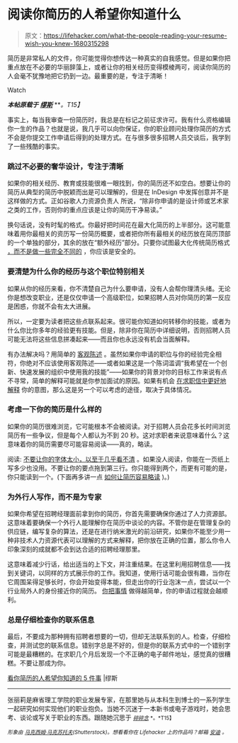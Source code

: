 # 阅读你简历的人希望你知道什么

> 原文：<https://lifehacker.com/what-the-people-reading-your-resume-wish-you-knew-1680315298>

简历是非常私人的文件，你可能觉得你想传达一种真实的自我感觉。但是如果你把重点放在不必要的华丽辞藻上，或者让你的相关经历变得模棱两可，阅读你简历的人会毫不犹豫地把它扔到一边。最重要的是，专注于清晰！

Watch

***本帖原载于*** [***缪斯***](https://www.themuse.com/advice/5-things-people-reading-your-resume-wish-you-knew-1) ***。*T15】**

事实上，每当我审查一份简历时，我总是在标记之前征求许可。我有什么资格编辑你一生的作品？也就是说，我几乎可以向你保证，你的职业顾问处理你简历的方式不会是你提交工作申请后得到的处理方式。在与很多很多招聘人员交谈后，我学到了一些残酷的事实。

### 跳过不必要的奢华设计，专注于清晰

如果你的相关经历、教育或技能很难一眼找到，你的简历还不如空白。想要让你的简历从典型的简历中脱颖而出是可以理解的，但是在 InDesign 中发挥创意并不是这样做的方式。正如谷歌人力资源负责人 所说，“除非你申请的是设计师或艺术家之类的工作，否则你的重点应该是让你的简历干净易读。”

换句话说，没有时髦的格式。你最好把时间花在最大化简历的上半部分。这可能意味着用你最相关的资历写一份简历概要，或者把你所有最相关的经历放在简历顶部的一个单独的部分，其余的放在“额外经历”部分。只要你试图最大化传统简历格式 [，而不是做一些完全不同的](https://lifehacker.com/five-things-job-candidates-obsess-over-that-hiring-mana-1670410029) ，你应该是安全的。

### 要清楚为什么你的经历与这个职位特别相关

如果从你的经历来看，你不清楚自己为什么要申请，没有人会帮你理清头绪。无论你是想改变职业，还是仅仅申请一个高级职位，如果招聘人员对你简历的第一反应是困惑，你就不会有太大进展。

所以，一定要为读者把这些点联系起来。很可能你知道如何转移你的技能，或者为什么你比你多年的经验更有技能。但是，除非你在简历中详细说明，否则招聘人员可能无法将这些信息拼凑起来——而且你也永远没有机会当面解释。

有办法解决吗？用简单的 [客观陈述](https://www.themuse.com/advice/the-only-time-its-ok-to-use-an-objective-statement-on-your-resume) 。虽然如果你申请的职位与你的经验完全相符，你绝对不应该使用客观陈述——或者如果这是一个陈词滥调“我希望在一个创新、快速发展的组织中使用我的技能”——如果你的背景对你的目标工作来说有点不寻常，简单的解释可能就是你参加面试的原因。如果有机会 [在求职信中更好地解释](https://lifehacker.com/how-can-i-build-a-resume-when-i-have-nothing-to-put-on-1555349531) 你的意图，那么这是另一个可以考虑的途径，取决于具体情况。

### 考虑一下你的简历是什么样的

如果你的简历很难浏览，它可能根本不会被阅读。对于招聘人员会花多长时间浏览简历有一些争议，但是每个人都认为不到 20 秒。这对求职者来说意味着什么？这意味着你的简历需要尽可能容易阅读——真的，略读。

阅读: [不要让你的字体太小，以至于几乎看不清](https://lifehacker.com/tips-from-a-recruiter-dont-make-me-read-your-resume-1520083351) 。如果没人阅读，你能在一页纸上写多少也没用。不要让你的要点拖到第三行。你只能得到两个，而更有可能的是，你只能读到一个。(下面再多讲一点 [如何让简历容易略读](https://www.themuse.com/advice/12-tiny-changes-that-make-your-resume-easy-for-recruiters-to-skim) )。)

### 为外行人写作，而不是为专家

如果你希望在招聘经理面前拿到你的简历，你首先需要确保你通过了人力资源部。这意味着要确保一个外行人能理解你在简历中谈论的内容。不管你是在管理复杂的供应链，编写复杂的算法，还是在进行纳米激光的前沿研究，如果你不能至少用一种非技术人力资源代表可以理解的方式来解释，把你放在正确的位置，那么你令人印象深刻的成就都不会到达合适的招聘经理那里。

这意味着减少行话，给出适当的上下文，并注重结果。在这里利用招聘信息——找到关键词，以同样的方式展示你的工作。我知道，使用行话可能会很有趣，当你在它周围呆得足够长时，你会开始变得本能，但走出你的行业泡沫一点，尝试以一个行业局外人的身份接近你的简历。 [你把事情](https://lifehacker.com/how-recruiters-really-look-at-your-linkedin-profile-and-1580589303) 做得越简单，你的申请过程就会越顺利。

### 总是仔细检查你的联系信息

最后，不要成为那种拥有招聘者想要的一切，但却无法联系到的人。检查，仔细检查，并测试您的联系信息。错别字总是不好的，但是你的联系方式中的一个错别字可能是最糟糕的。在求职几个月后发现一个不正确的电子邮件地址，感觉真的很糟糕。不要让那成为你。

[看你简历的人希望你知道的 5 件事](https://www.themuse.com/advice/5-things-people-reading-your-resume-wish-you-knew-1) |缪斯

* * *

张丽莉是麻省理工学院的职业发展专家，在那里她与从本科生到博士的一系列学生一起研究如何实现他们的职业抱负。当她不沉迷于一本新书或电子游戏时，她会思考、谈论或写关于职业的东西。跟随她沉思于 [<small>*碎碎念*</small>](https://twitter.com/lzhng) <small>*。*T15】</small>

*<small>形象由</small>* [*<small>马克西姆·马克苏托夫</small>*](http://www.shutterstock.com/pic-127018721/stock-vector-interview-for-work-vector-illustration-on-a-background.html?src=csl_recent_image-1)*<small>(Shutterstock)。想看看你在 Lifehacker 上的作品吗？邮箱</small>* [*<small>安迪</small>*](mailto:andy@lifehacker.com) *<small>。</small>*